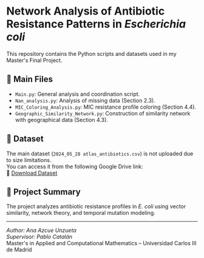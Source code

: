 # Network Analysis of Antibiotic Resistance Patterns in *Escherichia coli*

This repository contains the Python scripts and datasets used in my Master's Final Project.

## 📂 Main Files

- `Main.py`: General analysis and coordination script.
- `Nan_analysis.py`: Analysis of missing data (Section 2.3).
- `MIC_Coloring_Analysis.py`: MIC resistance profile coloring (Section 4.4).
- `Geographic_Similarity_Network.py`: Construction of similarity network with geographical data (Section 4.3).

## 📁 Dataset

The main dataset (`2024_05_28 atlas_antibiotics.csv`) is not uploaded due to size limitations.  
You can access it from the following Google Drive link:  
📎 [Download Dataset](https://your-link.com)

## 📌 Project Summary

The project analyzes antibiotic resistance profiles in *E. coli* using vector similarity, network theory, and temporal mutation modeling.

---

*Author: Ana Azcue Unzueta*  
*Supervisor: Pablo Catalán*  
Master's in Applied and Computational Mathematics – Universidad Carlos III de Madrid
